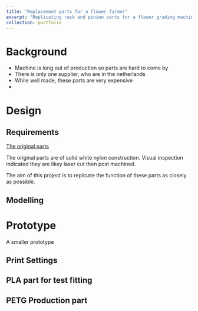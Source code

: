 ```yaml
---
title: "Replacement parts for a flower farmer"
excerpt: "Replicating rack and pinion parts for a flower grading machine<br/><img src='/images/flowergrader/Scenery.jpg'>"
collection: portfolio
---
```


# Background

- Machine is long out of production so parts are hard to come by
- There is only one supplier, who are in the netherlands
- While well made, these parts are very expensive 
- 

# Design

## Requirements

[The original parts](/images/flowergrader/Original%20parts.jpg)

The original parts are of solid white nylon construction.
Visual inspection indicated they are likey laser cut then post machined. 

The aim of this project is to replicate the function of these parts as closely as possible. 

## Modelling 



# Prototype
[](/images/flowergrader/prototype.jpg)
A smaller prototype 

## Print Settings

## PLA part for test fitting

## PETG Production part
